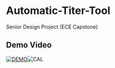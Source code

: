 # Automatic-Titer-Tool
Senior Design Project (ECE Capstone)

## Demo Video
[![DEMO](https://img.youtube.com/vi/yC5J77mjxKA/0.jpg)](https://www.youtube.com/watch?v=yC5J77mjxKA)![CAL](remarks.png)
